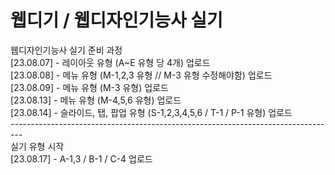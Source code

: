 # 웹디기 / 웹디자인기능사 실기
웹디자인기능사 실기 준비 과정<br>
[23.08.07] - 레이아웃 유형 (A~E 유형 당 4개) 업로드<br>
[23.08.08] - 메뉴 유형 (M-1,2,3 유형 // M-3 유형 수정해야함) 업로드<br>
[23.08.09] - 메뉴 유형 (M-3 유형) 업로드<br> 
[23.08.13] - 메뉴 유형 (M-4,5,6 유형) 업로드<br> 
[23.08.14] - 슬라이드, 탭, 팝업 유형 (S-1,2,3,4,5,6 / T-1 / P-1 유형) 업로드<br> 
---------------------------------------------------------------------------------<br> 
실기 유형 시작<br> 
[23.08.17] - A-1,3 / B-1 / C-4 업로드<br> 
